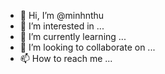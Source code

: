 - 👋 Hi, I’m @minhnthu
- 👀 I’m interested in ...
- 🌱 I’m currently learning ...
- 💞️ I’m looking to collaborate on ...
- 📫 How to reach me ...

<!---
minhnthu/minhnthu is a ✨ special ✨ repository because its `README.md` (this file) appears on your GitHub profile.
You can click the Preview link to take a look at your changes.
--->
